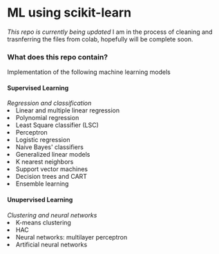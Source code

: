 # ML using scikit-learn

<i>This repo is currently being updated</i>
I am in the process of cleaning and trasnferring the files from colab, hopefully will be complete soon.

<h3> What does this repo contain?</h3>
<p>Implementation of the following machine learning models </p>

<h4> Supervised Learning </h4>
<i>Regression and classification</i>
<li>Linear and multiple linear regression </li>
<li>Polynomial regression </li>
<li>Least Square classifier (LSC)</li>
<li>Perceptron</li>
<li>Logistic regression </li>
<li>Naive Bayes' classifiers</li>
<li>Generalized linear models</li>
<li>K nearest neighbors</li>
<li>Support vector machines</li>
<li>Decision trees and CART</li>
<li>Ensemble learning</li>

<h4> Unupervised Learning </h4>
<i>Clustering and neural networks</i>
<li>K-means clustering </li>
<li>HAC </li>
<li>Neural networks: multilayer perceptron</li>
<li>Artificial neural networks
